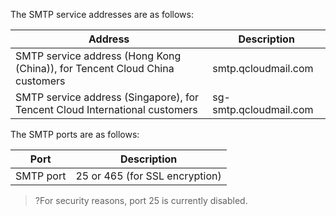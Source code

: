 The SMTP service addresses are as follows:

| Address | Description | 
|---------|---------|
| SMTP service address (Hong Kong (China)), for Tencent Cloud China customers | smtp.qcloudmail.com | 
| SMTP service address (Singapore), for Tencent Cloud International customers |sg-smtp.qcloudmail.com|

The SMTP ports are as follows:

| Port | Description | 
|---------|---------|
| SMTP port | 25 or 465 (for SSL encryption) | 

>?For security reasons, port 25 is currently disabled.
